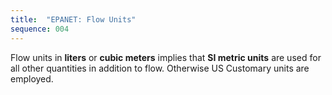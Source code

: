 ```yaml
---
title:  "EPANET: Flow Units"
sequence: 004
---
```


Flow units in **liters** or **cubic meters** implies that **SI metric units** are used for
all other quantities in addition to flow.
Otherwise US Customary units are employed. 



